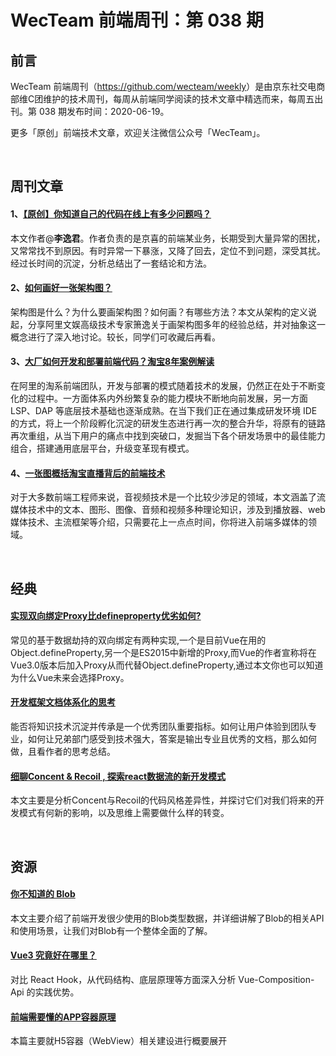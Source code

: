 
# WecTeam 前端周刊：第 038 期

## 前言

WecTeam 前端周刊（<https://github.com/wecteam/weekly>）是由京东社交电商部维C团维护的技术周刊，每周从前端同学阅读的技术文章中精选而来，每周五出刊。第 038 期发布时间：2020-06-19。

更多「原创」前端技术文章，欢迎关注微信公众号「WecTeam」。

<br>

## 周刊文章

#### 1、[【原创】你知道自己的代码在线上有多少问题吗？](https://mp.weixin.qq.com/s/kxBObdhfOOh19rlGQ3gHWA)

本文作者@**李逸君**。作者负责的是京喜的前端某业务，长期受到大量异常的困扰，又常常找不到原因。有时异常一下暴涨，又降了回去，定位不到问题，深受其扰。经过长时间的沉淀，分析总结出了一套结论和方法。

#### 2、[如何画好一张架构图？](https://mp.weixin.qq.com/s/2HjvNnfP7bLNQF5xh8PxIQ)

架构图是什么？为什么要画架构图？如何画？有哪些方法？本文从架构的定义说起，分享阿里文娱高级技术专家箫逸关于画架构图多年的经验总结，并对抽象这一概念进行了深入地讨论。较长，同学们可收藏后再看。

#### 3、[大厂如何开发和部署前端代码？淘宝8年案例解读](https://juejin.im/post/5ee73e416fb9a047d564704e)

在阿里的淘系前端团队，开发与部署的模式随着技术的发展，仍然正在处于不断变化的过程中。一方面体系内外纷繁复杂的能力模块不断地向前发展，另一方面 LSP、DAP 等底层技术基础也逐渐成熟。在当下我们正在通过集成研发环境 IDE 的方式，将上一个阶段孵化沉淀的研发生态进行再一次的整合升华，将原有的链路再次重组，从当下用户的痛点中找到突破口，发掘当下各个研发场景中的最佳能力组合，搭建通用底层平台，升级变革现有模式。

#### 4、[一张图概括淘宝直播背后的前端技术](https://mp.weixin.qq.com/s/oDuwbncq9B1wC0wmp83zpQ)

对于大多数前端工程师来说，音视频技术是一个比较少涉足的领域，本文涵盖了流媒体技术中的文本、图形、图像、音频和视频多种理论知识，涉及到播放器、web媒体技术、主流框架等介绍，只需要花上一点点时间，你将进入前端多媒体的领域。

<br>

## 经典

#### [实现双向绑定Proxy比defineproperty优劣如何?](https://juejin.im/post/5acd0c8a6fb9a028da7cdfaf)

常见的基于数据劫持的双向绑定有两种实现,一个是目前Vue在用的Object.defineProperty,另一个是ES2015中新增的Proxy,而Vue的作者宣称将在Vue3.0版本后加入Proxy从而代替Object.defineProperty,通过本文你也可以知道为什么Vue未来会选择Proxy。

#### [开发框架文档体系化的思考](https://mp.weixin.qq.com/s/VWjB83NBTg6FwPBDg8G0HQ)

能否将知识技术沉淀并传承是一个优秀团队重要指标。如何让用户体验到团队专业，如何让兄弟部门感受到技术强大，答案是输出专业且优秀的文档，那么如何做，且看作者的思考总结。

#### [细聊Concent & Recoil , 探索react数据流的新开发模式](https://juejin.im/post/5eda2a0ef265da76fa4b6c03)

本文主要是分析Concent与Recoil的代码风格差异性，并探讨它们对我们将来的开发模式有何新的影响，以及思维上需要做什么样的转变。

<br>

## 资源

#### [你不知道的 Blob](https://mp.weixin.qq.com/s/MPTTMUXLRK0boeMDYzmaLA)

本文主要介绍了前端开发很少使用的Blob类型数据，并详细讲解了Blob的相关API和使用场景，让我们对Blob有一个整体全面的了解。

#### [Vue3 究竟好在哪里？](https://zhuanlan.zhihu.com/p/133819602)

对比 React Hook，从代码结构、底层原理等方面深入分析 Vue-Composition-Api 的实践优势。

#### [前端需要懂的APP容器原理](https://mp.weixin.qq.com/s/36DYXewdFvHM8lXHv9hgcw)

本篇主要就H5容器（WebView）相关建设进行概要展开

<br>
